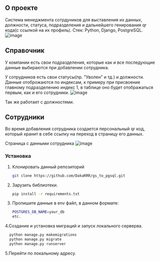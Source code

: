 
<!-- ABOUT THE PROJECT -->
## О проекте

Система менеджмента сотрдуников для выставления их данных, должности, статуса, подразделения и дальнейшего генирования qr кода(с ссылкой на их профиль). 
Стек: Python, Django, PostgreSQL.
  ![image](https://user-images.githubusercontent.com/82327788/193603342-dadba70f-e6ba-485c-8b61-1b12c82a1184.png)

## Справочник
У компании есть свои подразделения, которые как и все последующие данные выбираются при добавлении сотрудника. 

У сотрудников есть свои статусы(пр. "Уволен" и тд.) и должности.
<br>
Данные отоброжаются по индексам, к примеру при присвоение главному подразделению индекс 1, в таблице оно будет отображаться первым, как и его сотрудники. 
![image](https://user-images.githubusercontent.com/82327788/193606064-623134d7-9ba2-47ce-9af6-b3dd6b7e3b5b.png)

Так же работает с должностями.

## Сотрудники
Во время добавления сотрудника создается персональный qr код, который хранит в себе ссылку на переход в страницу его данных.

Страница с данными сотрудника 
![image](https://user-images.githubusercontent.com/82327788/193604298-c0fd4653-ca96-49e7-b719-2cce543c1f5c.png)

### Установка

1. Клонировать данный репозиторий 
   ```sh
   git clone https://github.com/DakaRRR/gs_to_pgsql.git
   ```
2. Зарузить библиотеки.
   ```sh
   pip install -r requirements.txt
   ```
3. Пропишите данные в env файл, в данном формате:
   ```sh
   POSTGRES_DB_NAME=your_db
   etc.
   ```
4.Создание и установка миграций и запуск локального серверва.
   ```sh
     python manage.py makemigrations 
     python manage.py migrate
     python manage.py runserver
   ```
5.Перейти по локальному адресу.





 




